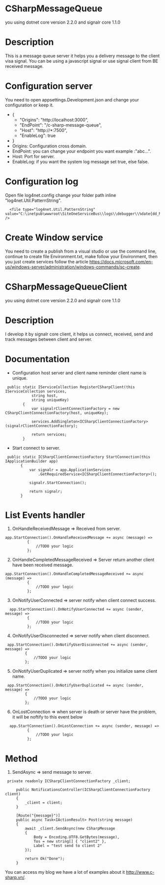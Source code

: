 # CSharpMessageQueue
you using dotnet core version 2.2.0 and signalr core 1.1.0 
# Description
This is a message queue server it helps you a delivery message to the client visa signal. 
You can be using a javascript signal or use signal client from BE received message.
# Configuration server
You need to open appsettings.Development.json and change your configuration or keep it.
- {
  - "Origins": "http://localhost:3000",
  - "EndPoint": "/c-sharp-message-queue",
  - "Host": "http://*:7500",
  - "EnableLog": true
- } 
- Origins: Configuration cross domain.
- EndPoint: you can change your endpoint you want example :"abc...".
- Host: Port for server.
- EnableLog: if you want the system log message set true, else false.
# Configuration log
Open file log4net.config change your folder path inline "log4net.Util.PatternString".
```
  <file type="log4net.Util.PatternString" value="C:\inetpub\wwwroot\SiteOneServiceBus\\logs\\debugger\\%date{dd_MM_yyyy}.log" />
```
# Create Window service
You need to create a publish from a visual studio or use the command line, continue to create file Environment.txt, make follow your Environment, then you just create services follow the article https://docs.microsoft.com/en-us/windows-server/administration/windows-commands/sc-create.
# CSharpMessageQueueClient
you using dotnet core version 2.2.0 and signalr core 1.1.0 
# Description
I develop it by signalr core client, it helps us connect, received, send and track messages between client and server.
# Documentation
- Configuration host server and client name reminder client name is unique.
```
 public static IServiceCollection RegisterCSharpClient(this IServiceCollection services,
            string host,
            string uniqueKey)
        {
            var signalrClientConnectionFactory = new CSharpClientConnectionFactory(host, uniqueKey);

            services.AddSingleton<ICSharpClientConnectionFactory>(signalrClientConnectionFactory);

            return services;
        }
```
- Start connect to server.
 ```
  public static ICSharpClientConnectionFactory StartConnection(this IApplicationBuilder app)
        {
            var signalr = app.ApplicationServices
                .GetRequiredService<ICSharpClientConnectionFactory>();

            signalr.StartConnection();

            return signalr;
        }
  ```
  # List Events handler
  1. OnHandleReceivedMessage => Received from server.
  ```
  app.StartConnection().OnHandleReceivedMessage += async (message) =>
            {
                //TODO your logic
            };
  ```
  2. OnHandleCompletedMessageReceived => Server return another client have been received message.
  ```
  app.StartConnection().OnHandleCompletedMessageReceived += async (message) => 
            {
                //TODO your logic
            };
  ```
  3. OnNotifyUserConnected => server notify when client connect success.
  ```
    app.StartConnection().OnNotifyUserConnected += async (sender, message) =>
            {
                //TODO your logic
            };
  ```
  4. OnNotifyUserDisconnected => server notify when client disconnect.
   ```
    app.StartConnection().OnNotifyUserDisconnected += async (sender, message) =>
            {
                //TODO your logic
            };
  ```
  5. OnNotifyUserDuplicated => server notify when you initialize same client name.
   ```
    app.StartConnection().OnNotifyUserDuplicated += async (sender, message) =>
            {
                //TODO your logic
            };
  ```
  6. OnLostConnection => when server is death or server have the problem, it will be noftify to this event below
  ```
    app.StartConnection().OnLostConnection += async (sender, message) =>
            {
                //TODO your logic
            };
  ```
  # Method
   1. SendAsync => send message to server.
   ```
    private readonly ICSharpClientConnectionFactory _client;

        public NotificationsController(ICSharpClientConnectionFactory client)
        {
            _client = client;
        }

        [Route("{message}")]
        public async Task<IActionResult> Post(string message)
        {
            await _client.SendAsync(new CSharpMessage
            {
                Body = Encoding.UTF8.GetBytes(message),
                Tos = new string[] { "client2" },
                Label = "test send to client 2"
            });

            return Ok("Done");
        }
   ```
  You can access my blog we have a lot of examples about it http://www.c-sharp.vn/.

